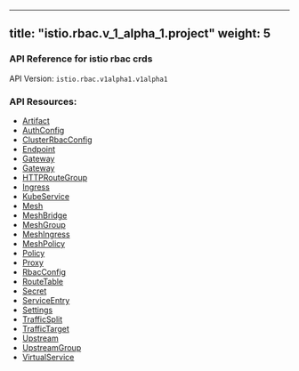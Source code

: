 
---
title: "istio.rbac.v_1_alpha_1.project"
weight: 5
---

<!-- Code generated by solo-kit. DO NOT EDIT. -->



### API Reference for istio rbac crds

API Version: `istio.rbac.v1alpha1.v1alpha1`



### API Resources:
- [Artifact](../github.com/solo-io/gloo/projects/gloo/api/v1/artifact.proto.sk#artifact)
- [AuthConfig](../github.com/solo-io/gloo/projects/gloo/api/v1/enterprise/options/extauth/v1/extauth.proto.sk#authconfig)
- [ClusterRbacConfig](../github.com/solo-io/mesh-projects/api/external/istio/rbac/v1alpha1/rbac.proto.sk#clusterrbacconfig)
- [Endpoint](../github.com/solo-io/gloo/projects/gloo/api/v1/endpoint.proto.sk#endpoint)
- [Gateway](../github.com/solo-io/gloo/projects/gateway/api/v1/gateway.proto.sk#gateway)
- [Gateway](../github.com/solo-io/mesh-projects/api/external/istio/networking/v1alpha3/gateway.proto.sk#gateway)
- [HTTPRouteGroup](../github.com/solo-io/mesh-projects/api/external/smi/httproutegroup/v1alpha1/http-route-group.proto.sk#httproutegroup)
- [Ingress](../github.com/solo-io/gloo/projects/ingress/api/v1/ingress.proto.sk#ingress)
- [KubeService](../github.com/solo-io/gloo/projects/ingress/api/v1/service.proto.sk#kubeservice)
- [Mesh](../github.com/solo-io/mesh-projects/api/v1/mesh.proto.sk#mesh)
- [MeshBridge](../github.com/solo-io/mesh-projects/api/v1/cluster-route.proto.sk#meshbridge)
- [MeshGroup](../github.com/solo-io/mesh-projects/api/v1/mesh.proto.sk#meshgroup)
- [MeshIngress](../github.com/solo-io/mesh-projects/api/v1/ingress.proto.sk#meshingress)
- [MeshPolicy](../github.com/solo-io/mesh-projects/api/external/istio/authorization/v1alpha1/policy.proto.sk#meshpolicy)
- [Policy](../github.com/solo-io/mesh-projects/api/external/istio/authorization/v1alpha1/policy.proto.sk#policy)
- [Proxy](../github.com/solo-io/gloo/projects/gloo/api/v1/proxy.proto.sk#proxy)
- [RbacConfig](../github.com/solo-io/mesh-projects/api/external/istio/rbac/v1alpha1/rbac.proto.sk#rbacconfig)
- [RouteTable](../github.com/solo-io/gloo/projects/gateway/api/v1/route_table.proto.sk#routetable)
- [Secret](../github.com/solo-io/gloo/projects/gloo/api/v1/secret.proto.sk#secret)
- [ServiceEntry](../github.com/solo-io/mesh-projects/api/external/istio/networking/v1alpha3/service_entry.proto.sk#serviceentry)
- [Settings](../github.com/solo-io/gloo/projects/gloo/api/v1/settings.proto.sk#settings)
- [TrafficSplit](../github.com/solo-io/mesh-projects/api/external/smi/trafficsplit/v1alpha2/traffic-split.proto.sk#trafficsplit)
- [TrafficTarget](../github.com/solo-io/mesh-projects/api/external/smi/traffictarget/v1alpha1/traffic-target.proto.sk#traffictarget)
- [Upstream](../github.com/solo-io/gloo/projects/gloo/api/v1/upstream.proto.sk#upstream)
- [UpstreamGroup](../github.com/solo-io/gloo/projects/gloo/api/v1/proxy.proto.sk#upstreamgroup)
- [VirtualService](../github.com/solo-io/gloo/projects/gateway/api/v1/virtual_service.proto.sk#virtualservice)

<!-- Start of HubSpot Embed Code -->
<script type="text/javascript" id="hs-script-loader" async defer src="//js.hs-scripts.com/5130874.js"></script>
<!-- End of HubSpot Embed Code -->
